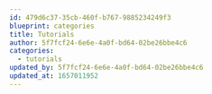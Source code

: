 ```yaml
---
id: 479d6c37-35cb-460f-b767-9885234249f3
blueprint: categories
title: Tutorials
author: 5f7fcf24-6e6e-4a0f-bd64-02be26bbe4c6
categories:
  - tutorials
updated_by: 5f7fcf24-6e6e-4a0f-bd64-02be26bbe4c6
updated_at: 1657011952
---
```

